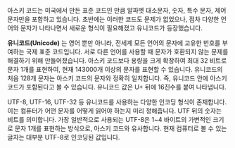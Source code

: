 아스키 코드는 미국에서 만든 표준 코드인 만큼 알파벳 대소문자, 숫자, 특수 문자, 제어 문자만을 포함하고 있습니다. 초반에는 이러한 코드도 문제가 없었으나, 점차 다양한 언어와 문자가 나타나면서 새로운 형식이 필요해졌고 유니코드가 등장했습니다.

**유니코드(Unicode)** 는 영어 뿐만 아니라, 전세계 모든 언어의 문자에 고유한 번호를 부여하는 국제 표준 코드입니다. 서로 다른 언어를 사용할 때 문자가 호환되지 않는 문제를 해결하기 위해 만들어졌습니다. 아스키 코드보다 용량을 크게 확장하여 최대 32 비트로 문자 1개를 표현하여, 현재 143000개 이상의 문자를 표현할 수 있습니다. 유니코드의 처음 128개 문자는 아스키 코드의 문자와 정확히 일치합니다. 즉, 유니코드 안에 아스키 코드가 포함된다고 볼 수 있습니다. 유니코드 값은 U+ 뒤에 16진수를 붙여 나타냅니다.

UTF-8, UTF-16, UTF-32 등 유니코드를 사용하는 다양한 인코딩 형식이 존재합니다. 이는 컴퓨터가 어떤 문자를 어떻게 읽어야 하는지 미리 정해줍니다. UTF 뒤의 숫자는 비트를 의미합니다. 가장 일반적으로 사용되는 UTF-8은 1~4 바이트의 가변적인 크기로 문자 1개를 표현하는 방식으로, 아스키 코드와 유사합니다. 현재 컴퓨터로 볼 수 있는 글자는 대부분 UTF-8로 인코딩된 값입니다.